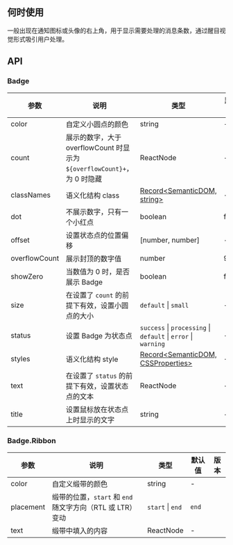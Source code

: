 ## 何时使用
一般出现在通知图标或头像的右上角，用于显示需要处理的消息条数，通过醒目视觉形式吸引用户处理。
## API
### Badge
| 参数 | 说明 | 类型 | 默认值 | 版本 |
| --- | --- | --- | --- | --- |
| color | 自定义小圆点的颜色 | string | - |  |
| count | 展示的数字，大于 overflowCount 时显示为 `${overflowCount}+`，为 0 时隐藏 | ReactNode | - |  |
| classNames | 语义化结构 class | [Record<SemanticDOM, string>](#semantic-dom) | - | 5.7.0 |
| dot | 不展示数字，只有一个小红点 | boolean | false |  |
| offset | 设置状态点的位置偏移 | \[number, number] | - |  |
| overflowCount | 展示封顶的数字值 | number | 99 |  |
| showZero | 当数值为 0 时，是否展示 Badge | boolean | false |  |
| size | 在设置了 `count` 的前提下有效，设置小圆点的大小 | `default` \| `small` | - | - |
| status | 设置 Badge 为状态点 | `success` \| `processing` \| `default` \| `error` \| `warning` | - |  |
| styles | 语义化结构 style | [Record<SemanticDOM, CSSProperties>](#semantic-dom) | - | 5.7.0 |
| text | 在设置了 `status` 的前提下有效，设置状态点的文本 | ReactNode | - |  |
| title | 设置鼠标放在状态点上时显示的文字 | string | - |  |
### Badge.Ribbon
| 参数 | 说明 | 类型 | 默认值 | 版本 |
| --- | --- | --- | --- | --- |
| color | 自定义缎带的颜色 | string | - |  |
| placement | 缎带的位置，`start` 和 `end` 随文字方向（RTL 或 LTR）变动 | `start` \| `end` | `end` |  |
| text | 缎带中填入的内容 | ReactNode | - |  |
